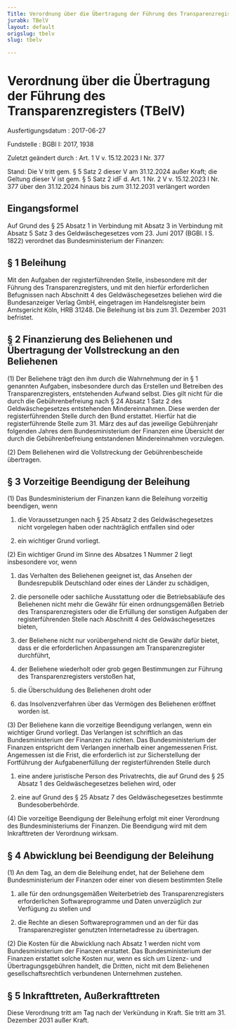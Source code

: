 ```yaml
---
Title: Verordnung über die Übertragung der Führung des Transparenzregisters
jurabk: TBelV
layout: default
origslug: tbelv
slug: tbelv

---
```


# Verordnung über die Übertragung der Führung des Transparenzregisters (TBelV)

Ausfertigungsdatum
:   2017-06-27

Fundstelle
:   BGBl I: 2017, 1938

Zuletzt geändert durch
:   Art. 1 V v. 15.12.2023 I Nr. 377

Stand: Die V tritt gem. § 5 Satz 2 dieser V am 31.12.2024 außer Kraft; die Geltung dieser V ist gem. § 5 Satz 2 idF d. Art. 1 Nr. 2 V v. 15.12.2023 I Nr. 377 über den 31.12.2024 hinaus bis zum 31.12.2031 verlängert worden

## Eingangsformel

Auf Grund des § 25 Absatz 1 in Verbindung mit Absatz 3 in Verbindung
mit Absatz 5 Satz 3 des Geldwäschegesetzes vom 23. Juni 2017 (BGBl. I
S. 1822) verordnet das Bundesministerium der Finanzen:


## § 1 Beleihung

Mit den Aufgaben der registerführenden Stelle, insbesondere mit der
Führung des Transparenzregisters, und mit den hierfür erforderlichen
Befugnissen nach Abschnitt 4 des Geldwäschegesetzes beliehen wird die
Bundesanzeiger Verlag GmbH, eingetragen im Handelsregister beim
Amtsgericht Köln, HRB 31248. Die Beleihung ist bis zum 31. Dezember
2031 befristet.


## § 2 Finanzierung des Beliehenen und Übertragung der Vollstreckung an den Beliehenen

(1) Der Beliehene trägt den ihm durch die Wahrnehmung der in § 1
genannten Aufgaben, insbesondere durch das Erstellen und Betreiben des
Transparenzregisters, entstehenden Aufwand selbst. Dies gilt nicht für
die durch die Gebührenbefreiung nach § 24 Absatz 1 Satz 2 des
Geldwäschegesetzes entstehenden Mindereinnahmen. Diese werden der
registerführenden Stelle durch den Bund erstattet. Hierfür hat die
registerführende Stelle zum 31. März des auf das jeweilige
Gebührenjahr folgenden Jahres dem Bundesministerium der Finanzen eine
Übersicht der durch die Gebührenbefreiung entstandenen Mindereinnahmen
vorzulegen.

(2) Dem Beliehenen wird die Vollstreckung der Gebührenbescheide
übertragen.


## § 3 Vorzeitige Beendigung der Beleihung

(1) Das Bundesministerium der Finanzen kann die Beleihung vorzeitig
beendigen, wenn

1.  die Voraussetzungen nach § 25 Absatz 2 des Geldwäschegesetzes nicht
    vorgelegen haben oder nachträglich entfallen sind oder


2.  ein wichtiger Grund vorliegt.




(2) Ein wichtiger Grund im Sinne des Absatzes 1 Nummer 2 liegt
insbesondere vor, wenn

1.  das Verhalten des Beliehenen geeignet ist, das Ansehen der
    Bundesrepublik Deutschland oder eines der Länder zu schädigen,


2.  die personelle oder sachliche Ausstattung oder die Betriebsabläufe des
    Beliehenen nicht mehr die Gewähr für einen ordnungsgemäßen Betrieb des
    Transparenzregisters oder die Erfüllung der sonstigen Aufgaben der
    registerführenden Stelle nach Abschnitt 4 des Geldwäschegesetzes
    bieten,


3.  der Beliehene nicht nur vorübergehend nicht die Gewähr dafür bietet,
    dass er die erforderlichen Anpassungen am Transparenzregister
    durchführt,


4.  der Beliehene wiederholt oder grob gegen Bestimmungen zur Führung des
    Transparenzregisters verstoßen hat,


5.  die Überschuldung des Beliehenen droht oder


6.  das Insolvenzverfahren über das Vermögen des Beliehenen eröffnet
    worden ist.




(3) Der Beliehene kann die vorzeitige Beendigung verlangen, wenn ein
wichtiger Grund vorliegt. Das Verlangen ist schriftlich an das
Bundesministerium der Finanzen zu richten. Das Bundesministerium der
Finanzen entspricht dem Verlangen innerhalb einer angemessenen Frist.
Angemessen ist die Frist, die erforderlich ist zur Sicherstellung der
Fortführung der Aufgabenerfüllung der registerführenden Stelle durch

1.  eine andere juristische Person des Privatrechts, die auf Grund des §
    25 Absatz 1 des Geldwäschegesetzes beliehen wird, oder


2.  eine auf Grund des § 25 Absatz 7 des Geldwäschegesetzes bestimmte
    Bundesoberbehörde.




(4) Die vorzeitige Beendigung der Beleihung erfolgt mit einer
Verordnung des Bundesministeriums der Finanzen. Die Beendigung wird
mit dem Inkrafttreten der Verordnung wirksam.


## § 4 Abwicklung bei Beendigung der Beleihung

(1) An dem Tag, an dem die Beleihung endet, hat der Beliehene dem
Bundesministerium der Finanzen oder einer von diesem bestimmten Stelle

1.  alle für den ordnungsgemäßen Weiterbetrieb des Transparenzregisters
    erforderlichen Softwareprogramme und Daten unverzüglich zur Verfügung
    zu stellen und


2.  die Rechte an diesen Softwareprogrammen und an der für das
    Transparenzregister genutzten Internetadresse zu übertragen.




(2) Die Kosten für die Abwicklung nach Absatz 1 werden nicht vom
Bundesministerium der Finanzen erstattet. Das Bundesministerium der
Finanzen erstattet solche Kosten nur, wenn es sich um Lizenz- und
Übertragungsgebühren handelt, die Dritten, nicht mit dem Beliehenen
gesellschaftsrechtlich verbundenen Unternehmen zustehen.


## § 5 Inkrafttreten, Außerkrafttreten

Diese Verordnung tritt am Tag nach der Verkündung in Kraft. Sie tritt
am 31. Dezember 2031 außer Kraft.

